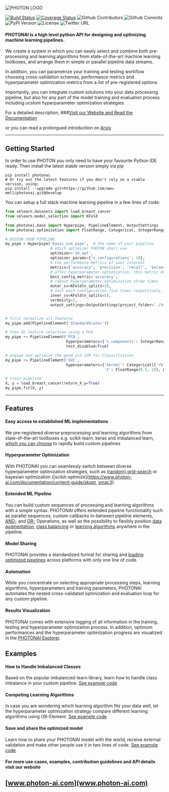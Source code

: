 ![PHOTON LOGO](http://www.photon-ai.com/static/img/photon/photon-logo-github.png "PHOTON Logo")

[![Build Status](https://travis-ci.com/wwu-mmll/photonai.svg?branch=master)](https://travis-ci.com/wwu-mmll/photonai)
[![Coverage Status](https://coveralls.io/repos/github/wwu-mmll/photonai/badge.svg?branch=master)](https://coveralls.io/github/wwu-mmll/photonai?branch=master)
![Github Contributors](https://img.shields.io/github/contributors-anon/wwu-mmll/photonai?color=blue)
![Github Commits](https://img.shields.io/github/commit-activity/m/wwu-mmll/photonai)
![PyPI Version](https://img.shields.io/pypi/v/photonai?color=brightgreen)
![License](https://img.shields.io/github/license/wwu-mmll/photonai)
![Twitter URL](https://img.shields.io/twitter/url?style=social&url=https%3A%2F%2Ftwitter.com%2Fwwu_mmll)

#### PHOTONAI is a high level python API for designing and optimizing machine learning pipelines.

We create a system in which you can easily select and combine both pre-processing and learning algorithms from
state-of-the-art machine learning toolboxes,
 and arrange them in simple or parallel pipeline data streams. 
 
 In addition, you can parametrize your training and testing
 workflow choosing cross-validation schemas, performance metrics and hyperparameter
 optimization metrics from a list of pre-registered options. 
 
 Importantly, you can integrate custom solutions into your data processing pipeline, 
 but also for any part of the model training and evaluation process including ucstom
 hyperparameter optimization strategies.  

For a detailed description, 
###[Visit our Website and Read the Documentation](https://www.photon-ai.com) 

or you can read a prolongued introduction on [Arxiv](https://arxiv.org/abs/2002.05426)



---
## Getting Started
In order to use PHOTON you only need to have your favourite Python IDE ready.
Then install the latest stable version simply via pip
```
pip install photonai
# Or try out the latest features if you don't rely on a stable version, using:
pip install --upgrade git+https://github.com/wwu-mmll/photonai.git@develop
```

You can setup a full stack machine learning pipeline in a few lines of code:

```python
from sklearn.datasets import load_breast_cancer
from sklearn.model_selection import KFold

from photonai.base import Hyperpipe, PipelineElement, OutputSettings
from photonai.optimization import FloatRange, Categorical, IntegerRange

# DESIGN YOUR PIPELINE
my_pipe = Hyperpipe('basic_svm_pipe',  # the name of your pipeline
                    # which optimizer PHOTON shall use
                    optimizer='sk_opt',
                    optimizer_params={'n_configurations': 10},
                    # the performance metrics of your interest
                    metrics=['accuracy', 'precision', 'recall', 'balanced_accuracy'],
                    # after hyperparameter optimization, this metric declares the winner config
                    best_config_metric='accuracy',
                    # repeat hyperparameter optimization three times
                    outer_cv=KFold(n_splits=3),
                    # test each configuration five times respectively,
                    inner_cv=KFold(n_splits=5),
                    verbosity=1,
                    output_settings=OutputSettings(project_folder='./tmp/'))


# first normalize all features
my_pipe.add(PipelineElement('StandardScaler'))

# then do feature selection using a PCA
my_pipe += PipelineElement('PCA', 
                           hyperparameters={'n_components': IntegerRange(5, 20)}, 
                           test_disabled=True)

# engage and optimize the good old SVM for Classification
my_pipe += PipelineElement('SVC', 
                           hyperparameters={'kernel': Categorical(['rbf', 'linear']),
                                            'C': FloatRange(0.5, 2)}, gamma='scale')

# train pipeline
X, y = load_breast_cancer(return_X_y=True)
my_pipe.fit(X, y)
```
---
## Features

#### Easy access to established ML implementations
We pre-registered diverse preprocessing and learning algorithms from 
state-of-the-art toolboxes e.g. scikit-learn, keras and imbalanced learn, 
[which you can choose](https://www.photon-ai.com/documentation/content-guide/algorithms_index) to 
rapidly build custom pipelines

#### Hyperparameter Optimization
With PHOTONAI you can seamlessly switch between diverse hyperparameter 
optimization strategies, such as [(random) grid-search](https://www.photon-ai.com/documentation/content-guide/random_search)
 or bayesian optimization ([scikit-optimize](https://www.photon-ai.com/documentation/content-guide/skopt, 
 [smac3](https://www.photon-ai.com/documentation/content-guide/smac3)).

#### Extended ML Pipeline
You can build custom sequences of processing and learning algorithms with a simple syntax. 
PHOTONAI offers extended pipeline functionality such as parallel sequences, custom callbacks in-between pipeline 
elements, [AND-](https://www.photon-ai.com/documentation/user-guide/switch_element) and 
[OR-](https://www.photon-ai.com/documentation/user-guide/stack_element) Operations, 
as well as the possibility to flexibly position 
[data augmentation](https://www.photon-ai.com/documentation/user-guide/sample_pairing), 
[class balancing](https://www.photon-ai.com/documentation/user-guide/imbalanced_data) or 
[learning algorithms](https://www.photon-ai.com/documentation/user-guide/classifier_ensemble) anywhere in the pipeline.

#### Model Sharing
PHOTONAI provides a standardized format for sharing and 
[loading optimized pipelines](https://www.photon-ai.com/documentation/user-guide/load_and_share) across platforms with only one line of code.

#### Automation
While you concentrate on selecting appropriate processing steps, learning algorithms, hyperparameters and training parameters, PHOTONAI automates the nested cross-validated optimization and evaluation loop for any custom pipeline.

#### Results Visualization
PHOTONAI comes with extensive logging of all information in the training, testing and hyperparameter optimization process. In addition, optimum performances and the hyperparameter optimization progress 
are visualized in the [PHOTONAI Explorer](https://explorer.photon-ai.com).



## Examples
#### How to Handle Imbalanced Classes
Based on the popular imbalanced-learn library, learn how to handle class imbalance in your custom pipeline.
[See example code](https://www.photon-ai.com/documentation/user-guide/imbalanced_data) 

#### Competing Learning Algorithms
In case you are wondering which learning algorithm fits your data well, let the
hyperparameter optimization strategy compare different learning algorithms using OR-Element.
[See example code](https://www.photon-ai.com/documentation/user-guide/switch_element)

#### Save and share the optimized model
Learn how to share your PHOTONAI model with the world, 
receive external validation and make other people use it in two lines of code.
[See example code](https://www.photon-ai.com/documentation/user-guide/load_and_share) 

#### For more use cases, examples, contribution guidelines and API details visit our website
## [www.photon-ai.com](www.photon-ai.com)  
